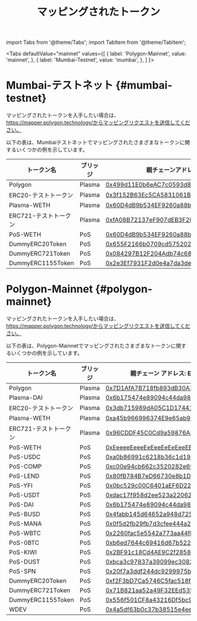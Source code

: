﻿---
id: mapped-tokens
title: マッピングされたトークン
description: Polygonメインネット上の異なるマッピングされたトークンに関する例
keywords:
  - docs
  - matic
  - polygon
  - mainnet
  - mapped tokens
image: https://wiki.polygon.technology/img/polygon-wiki.png
---

import Tabs from '@theme/Tabs';
import TabItem from '@theme/TabItem';

<Tabs
defaultValue="mainnet"
values={[
{ label: 'Polygon-Mainnet', value: 'mainnet', },
{ label: 'Mumbai-Testnet', value: 'mumbai', },
]
}>
<TabItem value="mumbai">

# Mumbai-テストネット {#mumbai-testnet}

マッピングされたトークンを入手したい場合は、https://mapper.polygon.technology/からマッピングリクエストを送信してください。

以下の表は、Mumbaiテストネットでマッピングされたさまざまなトークンに関するいくつかの例を示しています。

| トークン名 | ブリッジ | 親チェーンアドレス：Goerli | 子チェーン：MUMBAI |
| ----------------- | ------ | ---------------------------------------------------------------------------------------------------------------------------- | ------------------------------------------------------------------------------------------------------------------------------------ |
| Polygon | Plasma | [0x499d11E0b6eAC7c0593d8Fb292DCBbF815Fb29Ae](https://goerli.etherscan.io/address/0x499d11E0b6eAC7c0593d8Fb292DCBbF815Fb29Ae) | [0x0000000000000000000000000000000000001010](https://mumbai.polygonscan.com/address/0x0000000000000000000000000000000000001010) |
| ERC20\-テストトークン | Plasma | [0x3f152B63Ec5CA5831061B2DccFb29a874C317502](https://goerli.etherscan.io/address/0x3f152B63Ec5CA5831061B2DccFb29a874C317502) | [0x2d7882beDcbfDDce29Ba99965dd3cdF7fcB10A1e](https://mumbai.polygonscan.com/address/0x2d7882beDcbfDDce29Ba99965dd3cdF7fcB10A1e) |
| Plasma\-WETH | Plasma | [0x60D4dB9b534EF9260a88b0BED6c486fe13E604Fc](https://goerli.etherscan.io/address/0x60D4dB9b534EF9260a88b0BED6c486fe13E604Fc) | [0x4DfAe612aaCB5b448C12A591cD0879bFa2e51d62](https://mumbai.polygonscan.com/address/0x4DfAe612aaCB5b448C12A591cD0879bFa2e51d62) |
| ERC721\-テストトークン | Plasma | [0xfA08B72137eF907dEB3F202a60EfBc610D2f224b](https://goerli.etherscan.io/address/0xfA08B72137eF907dEB3F202a60EfBc610D2f224b) | [0x33FC58F12A56280503b04AC7911D1EceEBcE179c](https://mumbai.polygonscan.com/address/0x33FC58F12A56280503b04AC7911D1EceEBcE179c) |
| PoS\-WETH | PoS | [0x60D4dB9b534EF9260a88b0BED6c486fe13E604Fc](https://goerli.etherscan.io/address/0x60D4dB9b534EF9260a88b0BED6c486fe13E604Fc) | [0xA6FA4fB5f76172d178d61B04b0ecd319C5d1C0aa](https://mumbai.polygonscan.com/address/0xA6FA4fB5f76172d178d61B04b0ecd319C5d1C0aa) |
| DummyERC20Token | PoS | [0x655F2166b0709cd575202630952D71E2bB0d61Af](https://goerli.etherscan.io/address/0x655F2166b0709cd575202630952D71E2bB0d61Af) | [0xfe4F5145f6e09952a5ba9e956ED0C25e3Fa4c7F1](https://mumbai.polygonscan.com/address/0xfe4F5145f6e09952a5ba9e956ED0C25e3Fa4c7F1) |
| DummyERC721Token | PoS | [0x084297B12F204Adb74c689be08302FA3f12dB8A7](https://goerli.etherscan.io/address/0x084297B12F204Adb74c689be08302FA3f12dB8A7) | [0x757b1BD7C12B81b52650463e7753d7f5D0565C0e](https://mumbai.polygonscan.com/address/0x757b1BD7C12B81b52650463e7753d7f5D0565C0e) |
| DummyERC1155Token | PoS | [0x2e3Ef7931F2d0e4a7da3dea950FF3F19269d9063](https://goerli.etherscan.io/address/0x2e3Ef7931F2d0e4a7da3dea950FF3F19269d9063) | [0xA07e45A987F19E25176c877d98388878622623FA](https://mumbai.polygonscan.com/address/0xA07e45A987F19E25176c877d98388878622623FA) |

</TabItem>
<TabItem value="mainnet">

# Polygon-Mainnet {#polygon-mainnet}

マッピングされたトークンを入手したい場合は、https://mapper.polygon.technology/からマッピングリクエストを送信してください。

以下の表は、Polygon-Mainnetでマッピングされたさまざまなトークンに関するいくつかの例を示しています。

| トークン名 | ブリッジ | 親チェーン アドレス: Ethereum Mainnet | 子チェーン：Polygonネットワーク |
| ----------------- | ------ | --------------------------------------------------------------------------------------------------------------------- | ------------------------------------------------------------------------------------------------------------------------------- |
| Polygon | Plasma | [0x7D1AfA7B718fb893dB30A3aBc0Cfc608AaCfeBB0](https://etherscan.io/address/0x7D1AfA7B718fb893dB30A3aBc0Cfc608AaCfeBB0) | [0x0000000000000000000000000000000000001010](https://polygonscan.com/address/0x0000000000000000000000000000000000001010) |
| Plasma\-DAI | Plasma | [0x6b175474e89094c44da98b954eedeac495271d0f](https://etherscan.io/address/0x6b175474e89094c44da98b954eedeac495271d0f) | [0x84000b263080BC37D1DD73A29D92794A6CF1564e](https://polygonscan.com/address/0x84000b263080BC37D1DD73A29D92794A6CF1564e) |
| ERC20\-テストトークン | Plasma | [0x3db715989dA05C1D17441683B5b41d4510512722](https://etherscan.io/address/0x3db715989dA05C1D17441683B5b41d4510512722) | [0x5E1DDF2e5a0eCDD923692d4b4429d8603825A8C6](https://polygonscan.com/address/0x5E1DDF2e5a0eCDD923692d4b4429d8603825A8C6) |
| Plasma\-WETH | Plasma | [0xa45b966996374E9e65ab991C6FE4Bfce3a56DDe8](https://etherscan.io/address/0xa45b966996374E9e65ab991C6FE4Bfce3a56DDe8) | [0x8cc8538d60901d19692F5ba22684732Bc28F54A3](https://polygonscan.com/address/0x8cc8538d60901d19692F5ba22684732Bc28F54A3) |
| ERC721\-テストトークン | Plasma | [0x96CDDF45C0Cd9a59876A2a29029d7c54f6e54AD3](https://etherscan.io/address/0x96CDDF45C0Cd9a59876A2a29029d7c54f6e54AD3) | [0xa35363CFf92980F8268299D0132D5f45834A9527](https://polygonscan.com/address/0xa35363CFf92980F8268299D0132D5f45834A9527) |
| PoS\-WETH | PoS | [0xEeeeeEeeeEeEeeEeEeEeeEEEeeeeEeeeeeeeEEeE](https://etherscan.io/address/0xEeeeeEeeeEeEeeEeEeEeeEEEeeeeEeeeeeeeEEeE) | [0x7ceB23fD6bC0adD59E62ac25578270cFf1b9f619](https://polygonscan.com/address/0x7ceB23fD6bC0adD59E62ac25578270cFf1b9f619) |
| PoS\-USDC | PoS | [0xa0b86991c6218b36c1d19d4a2e9eb0ce3606eb48](https://etherscan.io/address/0xa0b86991c6218b36c1d19d4a2e9eb0ce3606eb48) | [0x2791Bca1f2de4661ED88A30C99A7a9449Aa84174](https://polygonscan.com/address/0x2791Bca1f2de4661ED88A30C99A7a9449Aa84174) |
| PoS\-COMP | PoS | [0xc00e94cb662c3520282e6f5717214004a7f26888](https://etherscan.io/address/0xc00e94cb662c3520282e6f5717214004a7f26888) | [0x8505b9d2254A7Ae468c0E9dd10Ccea3A837aef5c](https://polygonscan.com/address/0x8505b9d2254A7Ae468c0E9dd10Ccea3A837aef5c) |
| PoS\-LEND | PoS | [0x80fB784B7eD66730e8b1DBd9820aFD29931aab03](https://etherscan.io/address/0x80fB784B7eD66730e8b1DBd9820aFD29931aab03) | [0x313d009888329C9d1cf4f75CA3f32566335bd604](https://polygonscan.com/address/0x313d009888329C9d1cf4f75CA3f32566335bd604) |
| PoS\-YFI | PoS | [0x0bc529c00C6401aEF6D220BE8C6Ea1667F6Ad93e](https://etherscan.io/address/0x0bc529c00C6401aEF6D220BE8C6Ea1667F6Ad93e) | [0xDA537104D6A5edd53c6fBba9A898708E465260b6](https://polygonscan.com/address/0xDA537104D6A5edd53c6fBba9A898708E465260b6) |
| PoS\-USDT | PoS | [0xdac17f958d2ee523a2206206994597c13d831ec7](https://etherscan.io/address/0xdac17f958d2ee523a2206206994597c13d831ec7) | [0xc2132D05D31c914a87C6611C10748AEb04B58e8F](https://polygonscan.com/address/0xc2132D05D31c914a87C6611C10748AEb04B58e8F) |
| PoS\-DAI | PoS | [0x6b175474e89094c44da98b954eedeac495271d0f](https://etherscan.io/address/0x6b175474e89094c44da98b954eedeac495271d0f) | [0x8f3Cf7ad23Cd3CaDbD9735AFf958023239c6A063](https://polygonscan.com/address/0x8f3Cf7ad23Cd3CaDbD9735AFf958023239c6A063) |
| PoS\-BUSD | PoS | [0x4fabb145d64652a948d72533023f6e7a623c7c53](https://etherscan.io/address/0x4fabb145d64652a948d72533023f6e7a623c7c53) | [0xdAb529f40E671A1D4bF91361c21bf9f0C9712ab7](https://polygonscan.com/address/0xdAb529f40E671A1D4bF91361c21bf9f0C9712ab7) |
| PoS\-MANA | PoS | [0x0f5d2fb29fb7d3cfee444a200298f468908cc942](https://etherscan.io/address/0x0f5d2fb29fb7d3cfee444a200298f468908cc942) | [0xA1c57f48F0Deb89f569dFbE6E2B7f46D33606fD4](https://polygonscan.com/address/0xA1c57f48F0Deb89f569dFbE6E2B7f46D33606fD4) |
| PoS\-WBTC | PoS | [0x2260fac5e5542a773aa44fbcfedf7c193bc2c599](https://etherscan.io/address/0x2260fac5e5542a773aa44fbcfedf7c193bc2c599) | [0x1BFD67037B42Cf73acF2047067bd4F2C47D9BfD6](https://polygonscan.com/address/0x1BFD67037B42Cf73acF2047067bd4F2C47D9BfD6) |
| PoS\-0BTC | PoS | [0xb6ed7644c69416d67b522e20bc294a9a9b405b31](https://etherscan.io/address/0xb6ed7644c69416d67b522e20bc294a9a9b405b31) | [0x71B821aa52a49F32EEd535fCA6Eb5aa130085978](https://polygonscan.com/address/0x71B821aa52a49F32EEd535fCA6Eb5aa130085978) |
| PoS\-KIWI | PoS | [0x2BF91c18Cd4AE9C2f2858ef9FE518180F7B5096D](https://etherscan.io/address/0x2BF91c18Cd4AE9C2f2858ef9FE518180F7B5096D) | [0x578360AdF0BbB2F10ec9cEC7EF89Ef495511ED5f](https://polygonscan.com/address/0x578360AdF0BbB2F10ec9cEC7EF89Ef495511ED5f) |
| PoS\-DUST | PoS | [0xbca3c97837a39099ec3082df97e28ce91be14472](https://etherscan.io/address/0xbca3c97837a39099ec3082df97e28ce91be14472) | [0x556f501CF8a43216Df5bc9cC57Eb04D4FFAA9e6D](https://polygonscan.com/address/0x556f501CF8a43216Df5bc9cC57Eb04D4FFAA9e6D) |
| PoS\-SPN | PoS | [0x20f7a3ddf244dc9299975b4da1c39f8d5d75f05a](https://etherscan.io/address/0x20f7a3ddf244dc9299975b4da1c39f8d5d75f05a) | [0xeAb9Cfb094db203e6035c2e7268A86DEbeD5BD14](https://polygonscan.com/address/0xeAb9Cfb094db203e6035c2e7268A86DEbeD5BD14) |
| DummyERC20Token | PoS | [0xf2F3bD7Ca5746C5fac518f67D1BE87805a2Be82A](https://etherscan.io/address/0xf2F3bD7Ca5746C5fac518f67D1BE87805a2Be82A) | [0xeFfdCB49C2D0EF813764B709Ca3c6fe71f230E3e](https://polygonscan.com/address/0xeFfdCB49C2D0EF813764B709Ca3c6fe71f230E3e) |
| DummyERC721Token | PoS | [0x71B821aa52a49F32EEd535fCA6Eb5aa130085978](https://etherscan.io/address/0x71B821aa52a49F32EEd535fCA6Eb5aa130085978) | [0x6EBEAC13f6403D19C95b6B75008B12fd21a93Aab](https://polygonscan.com/address/0x6EBEAC13f6403D19C95b6B75008B12fd21a93Aab) |
| DummyERC1155Token | PoS | [0x556f501CF8a43216Df5bc9cC57Eb04D4FFAA9e6D](https://etherscan.io/address/0x556f501CF8a43216Df5bc9cC57Eb04D4FFAA9e6D) | [0xA0c68C638235ee32657e8f720a23ceC1bFc77C77](https://polygonscan.com/address/0xA0c68C638235ee32657e8f720a23ceC1bFc77C77) |
| WDEV | PoS | [0x4a5df63b0c37b38515e4ee51baf40edd420bf7d5](https://etherscan.io/address/0x4a5df63b0c37b38515e4ee51baf40edd420bf7d5) | [0xa5577d1cec2583058a6bd6d5deac44797c205701](https://polygonscan.com/address/0xa5577d1cec2583058a6bd6d5deac44797c205701) |


</TabItem>
</Tabs>
